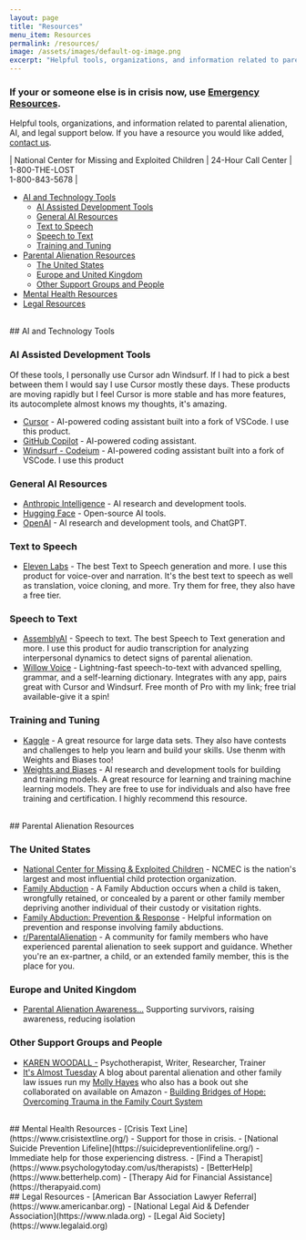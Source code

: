 ```yaml
---
layout: page
title: "Resources"
menu_item: Resources
permalink: /resources/
image: /assets/images/default-og-image.png
excerpt: "Helpful tools, organizations, and information related to parental alienation, AI, and legal support below. If you have a resource you would like added, contact us."
---
```


### **If your or someone else is in crisis now, use [Emergency Resources](/resources/emergency-resources).**

Helpful tools, organizations, and information related to parental alienation, AI, and legal support below. If you have a resource you would like added, [contact us](/contact).

| National Center for Missing and Exploited Children | 24-Hour Call Center | 1-800-THE-LOST<br> 1-800-843-5678 |

- [AI and Technology Tools](#ai-and-technology-tools)
  - [AI Assisted Development Tools](#ai-assisted-development-tools)
  - [General AI Resources](#general-ai-resources)
  - [Text to Speech](#text-to-speech)
  - [Speech to Text](#speech-to-text)
  - [Training and Tuning](#training-and-tuning)
- [Parental Alienation Resources](#parental-alienation-resources)
  - [The United States](#the-united-states)
  - [Europe and United Kingdom](#europe-and-united-kingdom)
  - [Other Support Groups and People](#other-support-groups-and-people)
- [Mental Health Resources](#mental-health-resources)
- [Legal Resources](#legal-resources)

<br>
## AI and Technology Tools

### AI Assisted Development Tools

Of these tools, I personally use Cursor adn Windsurf. If I had to pick a best between them I would say I use Cursor mostly these days. These products are moving rapidly but I feel Cursor is more stable and has more features, its autocomplete almost knows my thoughts, it's amazing.

- [Cursor](https://www.cursor.com/) - AI-powered coding assistant built into a fork of VSCode. I use this product.
- [GitHub Copilot](https://copilot.github.com/) - AI-powered coding assistant.
- [Windsurf - Codeium](https://codeium.com/) - AI-powered coding assistant built into a fork of VSCode. I use this product

### General AI Resources
- [Anthropic Intelligence](https://www.anthropic.com/) - AI research and development tools.
- [Hugging Face](https://huggingface.co/) - Open-source AI tools.
- [OpenAI](https://openai.com/) - AI research and development tools, and ChatGPT.

### Text to Speech
- [Eleven Labs](https://try.elevenlabs.io/mhtozfq2gzjo) - The best Text to Speech generation and more. I use this product for voice-over and narration. It's the best text to speech as well as translation, voice cloning, and more. Try them for free, they also have a free tier.

### Speech to Text
- [AssemblyAI](https://www.assemblyai.com/) - Speech to text. The best Speech to Text generation and more. I use this product for audio transcription for analyzing interpersonal dynamics to detect signs of parental alienation.
- [Willow Voice](https://willowvoice.com/?ref=MSULLIVAN1) - Lightning-fast speech-to-text with advanced spelling, grammar, and a self-learning dictionary. Integrates with any app, pairs great with Cursor and Windsurf. Free month of Pro with my link; free trial available-give it a spin!

### Training and Tuning
- [Kaggle](https://www.kaggle.com/) - A great resource for large data sets. They also have contests and challenges to help you learn and build your skills. Use thenm with Weights and Biases too!
- [Weights and Biases](https://wandb.ai/) - AI research and development tools for building and training models. A great resource for learning and training machine learning models. They are free to use for individuals and also have free training and certification. I highly recommend this resource.

<br>
## Parental Alienation Resources

### The United States
- [National Center for Missing & Exploited Children](https://www.missingkids.org/) - NCMEC is the nation's largest and most influential child protection organization.
- [Family Abduction](https://www.missingkids.org/theissues/familyabduction) - A Family Abduction occurs when a child is taken, wrongfully retained, or concealed by a parent or other family member depriving another individual of their custody or visitation rights.
- [Family Abduction: Prevention & Response](https://www.missingkids.org/theissues/familyabduction) - Helpful information on prevention and response involving family abductions.
- [r/ParentalAlienation](https://www.reddit.com/r/ParentalAlienation/) - A community for family members who have experienced parental alienation to seek support and guidance. Whether you're an ex-partner, a child, or an extended family member, this is the place for you.

### Europe and United Kingdom
- [Parental Alienation Awareness…](https://paawareness.co.uk/) Supporting survivors, raising awareness, reducing isolation

### Other Support Groups and People
- [KAREN WOODALL -](https://karenwoodall.blog/) Psychotherapist, Writer, Researcher, Trainer
- [It's Almost Tuesday](https://itsalmosttuesday.com/) A blog about parental alienation and other family law issues run my [Molly Hayes](https://www.amazon.com/stores/Molly-Hayes/author/B0D9XNC1CV) who also has a book out she collaborated on available on Amazon - [Building Bridges of Hope: Overcoming Trauma in the Family Court System](https://www.amazon.com/Building-Bridges-Hope-Overcoming-Trauma/dp/B0D9RDG2D2/)

<br>
## Mental Health Resources
- [Crisis Text Line](https://www.crisistextline.org/) - Support for those in crisis.
- [National Suicide Prevention Lifeline](https://suicidepreventionlifeline.org/) - Immediate help for those experiencing distress.
- [Find a Therapist](https://www.psychologytoday.com/us/therapists)
- [BetterHelp](https://www.betterhelp.com)
- [Therapy Aid for Financial Assistance](https://therapyaid.com)

<br>
## Legal Resources
- [American Bar Association Lawyer Referral](https://www.americanbar.org)
- [National Legal Aid & Defender Association](https://www.nlada.org)
- [Legal Aid Society](https://www.legalaid.org)
